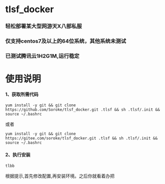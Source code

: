 # tlsf_docker
### 轻松部署某大型网游天X八部私服
### 仅支持centos7及以上的64位系统，其他系统未测试
### 已测试腾讯云1H2G1M,运行稳定
# 使用说明
#### 1、获取所需代码
```shell
yum install -y git && git clone https://github.com/Soroke/tlsf_docker.git .tlsf && sh .tlsf/.init && source ~/.bashrc
```
或者
```shell
yum install -y git && git clone https://gitee.com/soroke/tlsf_docker.git .tlsf && sh .tlsf/.init && source ~/.bashrc
```
#### 2、执行安装
```shell
tlbb
```
根据提示,首先修改配置,再安装环境。之后你就看着办把